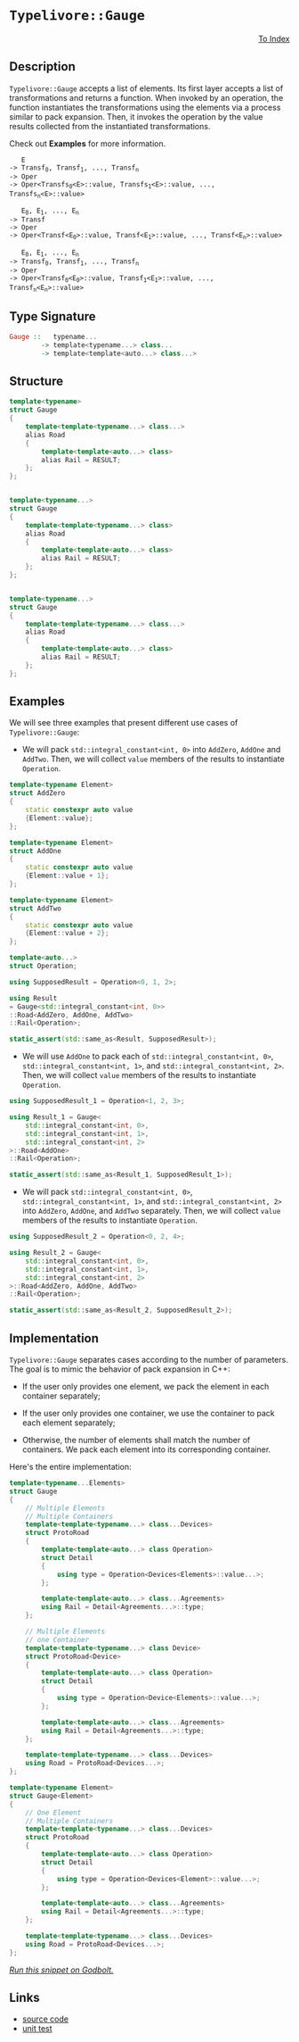 <!-- Copyright 2024 Feng Mofan
SPDX-License-Identifier: Apache-2.0 -->

# `Typelivore::Gauge`

<p style='text-align: right;'><a href="../../../facilities/metafunctions.md#typelivore-gauge">To Index</a></p>

## Description

`Typelivore::Gauge` accepts a list of elements.
Its first layer accepts a list of transformations and returns a function.
When invoked by an operation, the function instantiates the transformations using the elements via a process similar to pack expansion.
Then, it invokes the operation by the value results collected from the instantiated transformations.

Check out **Examples** for more information.

<pre><code>   E
-> Transf<sub>0</sub>, Transf<sub>1</sub>, ..., Transf<sub>n</sub>
-> Oper
-> Oper&lt;Transfs<sub>0</sub>&lt;E&gt;::value, Transfs<sub>1</sub>&lt;E&gt;::value, ..., Transfs<sub>n</sub>&lt;E&gt;::value&gt;</code></pre>

<pre><code>   E<sub>0</sub>, E<sub>1</sub>, ..., E<sub>n</sub>
-> Transf
-> Oper
-> Oper&lt;Transf&lt;E<sub>0</sub>&gt;::value, Transf&lt;E<sub>1</sub>&gt;::value, ..., Transf&lt;E<sub>n</sub>&gt;::value&gt;</code></pre>

<pre><code>   E<sub>0</sub>, E<sub>1</sub>, ..., E<sub>n</sub>
-> Transf<sub>0</sub>, Transf<sub>1</sub>, ..., Transf<sub>n</sub>
-> Oper
-> Oper&lt;Transf<sub>0</sub>&lt;E<sub>0</sub>&gt;::value, Transf<sub>1</sub>&lt;E<sub>1</sub>&gt;::value, ..., Transf<sub>n</sub>&lt;E<sub>n</sub>&gt;::value&gt;</code></pre>

## Type Signature

```Haskell
Gauge ::   typename... 
        -> template<typename...> class...
        -> template<template<auto...> class...>
```

## Structure

```C++
template<typename>
struct Gauge
{
    template<template<typename...> class...>
    alias Road
    {
        template<template<auto...> class>
        alias Rail = RESULT;
    };
};


template<typename...>
struct Gauge
{
    template<template<typename...> class>
    alias Road
    {
        template<template<auto...> class>
        alias Rail = RESULT;
    };
};


template<typename...>
struct Gauge
{
    template<template<typename...> class...>
    alias Road
    {
        template<template<auto...> class>
        alias Rail = RESULT;
    };
};
```

## Examples

We will see three examples that present different use cases of `Typelivore::Gauge`:

- We will pack `std::integral_constant<int, 0>` into `AddZero`, `AddOne` and `AddTwo`.
Then, we will collect `value` members of the results to instantiate `Operation`.

```C++
template<typename Element>
struct AddZero 
{ 
    static constexpr auto value
    {Element::value}; 
};

template<typename Element>
struct AddOne
{ 
    static constexpr auto value
    {Element::value + 1}; 
};

template<typename Element>
struct AddTwo
{ 
    static constexpr auto value
    {Element::value + 2}; 
};

template<auto...>
struct Operation;

using SupposedResult = Operation<0, 1, 2>;

using Result 
= Gauge<std::integral_constant<int, 0>>
::Road<AddZero, AddOne, AddTwo>
::Rail<Operation>;

static_assert(std::same_as<Result, SupposedResult>);
```

- We will use `AddOne` to pack each of `std::integral_constant<int, 0>`, `std::integral_constant<int, 1>`, and `std::integral_constant<int, 2>`.
Then, we will collect `value` members of the results to instantiate `Operation`.

```C++
using SupposedResult_1 = Operation<1, 2, 3>;

using Result_1 = Gauge<
    std::integral_constant<int, 0>,
    std::integral_constant<int, 1>,
    std::integral_constant<int, 2>
>::Road<AddOne>
::Rail<Operation>;

static_assert(std::same_as<Result_1, SupposedResult_1>);
```

- We will pack `std::integral_constant<int, 0>`, `std::integral_constant<int, 1>`, and `std::integral_constant<int, 2>` into `AddZero`, `AddOne`, and `AddTwo` separately.
Then, we will collect `value` members of the results to instantiate `Operation`.

```C++
using SupposedResult_2 = Operation<0, 2, 4>;

using Result_2 = Gauge<
    std::integral_constant<int, 0>,
    std::integral_constant<int, 1>,
    std::integral_constant<int, 2>
>::Road<AddZero, AddOne, AddTwo>
::Rail<Operation>;

static_assert(std::same_as<Result_2, SupposedResult_2>);
```

## Implementation

`Typelivore::Gauge` separates cases according to the number of parameters.
The goal is to mimic the behavior of pack expansion in C++:

- If the user only provides one element, we pack the element in each container separately;

- If the user only provides one container, we use the container to pack each element separately;

- Otherwise, the number of elements shall match the number of containers.
We pack each element into its corresponding container.

Here's the entire implementation:

```C++
template<typename...Elements>
struct Gauge
{
    // Multiple Elements
    // Multiple Containers
    template<template<typename...> class...Devices>
    struct ProtoRoad
    { 
        template<template<auto...> class Operation>
        struct Detail
        { 
            using type = Operation<Devices<Elements>::value...>;
        };

        template<template<auto...> class...Agreements>
        using Rail = Detail<Agreements...>::type;
    };

    // Multiple Elements
    // one Container
    template<template<typename...> class Device>
    struct ProtoRoad<Device>
    { 
        template<template<auto...> class Operation>
        struct Detail
        { 
            using type = Operation<Device<Elements>::value...>;
        };

        template<template<auto...> class...Agreements>
        using Rail = Detail<Agreements...>::type;
    };

    template<template<typename...> class...Devices>
    using Road = ProtoRoad<Devices...>;
};

template<typename Element>
struct Gauge<Element>
{
    // One Element
    // Multiple Containers
    template<template<typename...> class...Devices>
    struct ProtoRoad
    { 
        template<template<auto...> class Operation>
        struct Detail
        { 
            using type = Operation<Devices<Element>::value...>;
        };

        template<template<auto...> class...Agreements>
        using Rail = Detail<Agreements...>::type;
    };

    template<template<typename...> class...Devices>
    using Road = ProtoRoad<Devices...>;
};
```

[*Run this snippet on Godbolt.*](https://godbolt.org/#z:OYLghAFBqd5QCxAYwPYBMCmBRdBLAF1QCcAaPECAMzwBtMA7AQwFtMQByARg9KtQYEAysib0QXACx8BBAKoBnTAAUAHpwAMvAFYTStJg1DIApACYAQuYukl9ZATwDKjdAGFUtAK4sGIAMykrgAyeAyYAHI%2BAEaYxCAArAAcpAAOqAqETgwe3r566ZmOAqHhUSyx8Vy2mPbFDEIETMQEuT5%2BgXaYDtmNzQSlkTFxiSkKTS1t%2BdXj/YPllRIAlLaoXsTI7BwEmCypBjsm/m4EAJ6pjKyYAHS32PRsggpH2CYaAILjxF4OANQA4kwvMBMG93iYAOxWD6/WG/AD08N%2BAFkvLRHPtML97rtGARnjC4YiUWiMfRfh5BEwwnECe84b8dnsDqDjkz9kxDmzzpc2Ldri9fsgDAoFPyACKYABueE2z38r0JsK%2BPwIv2UxFQRAASqgmOgwQzIRZfoaGXD2SyjiddhyuW4gUR%2BYLhUxRb8APIXYic7IvM3m34qv6Spp0APm42mpWBuFeTJGRk803%2BcWe72%2BgTWyUyuXWnGPfEvEAgKViLw3W7%2B/zQ%2BmxyHio61iMMy2c1k25nt62O1DOhVCkVi27vYDETC4p7%2BmMM%2BNhYC/bXU2gptOh5fW0fjyf4/vYEtnC5NiMN48fCPE1HovCY7EPPF0hnEgRYylh8LECNt%2B3fjuH3mVgKA6uu6Oayqyip1sqBDfH8Gpaqgur6tm0rgdOUGmlC0YYa2tpWmyeHdscvZ7oOboKOmcSZgw6GxkGMGqr867hjOcJRi2sZzom/6rpRPr1ChuYdgWD7FqW5aAdWtZ0aeNZghxsK/taSnEV4TpVsBQ78luE6FvKkF0VxC5LnQvHMbQm5jrpD57gePJnhhsnNjGKmdnaf48swfIadgZGihKqF5gqEZGYueroLx8E6uFgngcOQGvHJ54Qo2SXgh8rn/l5WIiYI6HBmqgLAsJ955cFyXSUSSIeuEd47heSJXmSr6yNSH6PhahE/l1HkXNlpEgfFYFBQZcIFeqmrRchMbsaxik9cpC2qepCV%2BRRXpUQJ5U4WNDEhpgYYWXNmEmgp5qhTxRxpht/F%2Bscw2YPKbi5QQYllt4knBWlMkpQ5Z2ZUtDpqX2PlrdpVk7vpZ2hSZK5XUxB0bscOmQ7ZID/g5Rq/WlX6A5lnlXANWm3A9UMxjD4WRZNiExfdgWPXuf3Y857zwgAVBznNc/CYLsxzAAq2BCPznM8x8fNc9z8nnmY/hhMKXhYCmbhoAwmypEW21gvjfVXHVhb5XtarvOg6AAFpxKg2GzRhsyOMgQoCOMmCqKkxC/L2vzvRWJ5Qi9Jbe6CzPW8z0vvDrAH63ihuwcbps1aCFXYQyduyo7DDO677ue4HvsWP74kfaali/FwTkh6lLMR9lUdlZB40m%2Bg/MAO6oPJWERqnDuq5nbse8DXsSXnBeB8XJpmOX7eV2HrkkT5YLjTd1F/eLSL849aoaGHoVCF4qSFJg6Dao9pK8UvW1uBopCl9fE9fSzMMn%2Bi1upgCQIgta4zoCWYQ7GOYgAH0e5NDKm4X%2B18t5fUgiWJCBpkamwtpqa%2BjcE7INNi3Nu20YFIzcOfO6iUWZdwAeROIBAIBfxLAoK4xCnrHwUKSa%2Bu994ZEPnQ0kLwlgr1ZmvDepdt4JgXEwg%2BR8n4EAAVwM%2BGYL7VF%2BGYa%2B/gpL8PnIuUR4jeJFQ/scTuBBv4gF/pgf%2BtAgFOxAa9Y44DfiQOwKQbRuj9GGOMRnUx1oLFlwVDYmMFC9GCAMT6IxwDDBmLAYIW%2B6ExKwM3PHcI6FsHhmOHgrM98w5EJIS0chOjKHULdNaNh6JxGML3sI3JYi3HYE4TjVevx17jFkUoxMQiWEiPoXkswkjNp3Uvrfa%2BkhFHng%2BI/ZpYjWnww0R2WxP8fEOICaAixViPG2wyd4v%2BfjHGzBmSEvh7jxlLN8YA6ZQSLF30guE2mbhG6INQGg9AqDfiNwwTEkAsNrQJJokkvpnwmj2xoUoNJXiqFsBoTk1RcjfgNKUE00kACjnlIsBwFYtBOAJF4H4DgWhSCoE4G4aw1ggxrA2Ficw/geCkAIJoOFKwADWiRJDXA0JILgEJ/AaASBoMwAA2NlZgkgpARRwSQvAWASA0FfFFaKMUcF4AoEAV9SWorhaQOAsAYCIBAGsAgqQ1LkEoGgPYdA4gRCuJwVQSQ2UAFo2WSF%2BMAZADspDXDMLwQ%2BhASB4G/tUfgggRBiHYFIGQghFAqHUHK0guhqjNx9KkTgPB4WIuRWS9FnAPRqQ1WqVAVBfjGrNRaq1NrS40taRADwur6Du0JVwJYvBZVaBWBAJAOrUh6rIBQCA9bG0gGAFIORNB0S0koNEeN0QwjNFOFG3gg7mDEFOB6aI2huiyuJTqwsNVaAjuDVgaIwIHS0FoFK7gvAsAsEMMAcQa68Djh6FKR68aXbdDUlsYl%2BjeVotoHgaIPpJ0eCwPGmCeBBV7tIJe4g0QWGSkPUYF9RgyUrCoAYYACgABqeBMDNw2ii4lHrhCiHEL6jDAa1DxtDfoI9KBsWWH0K%2BqVkAVioA1tkXdpqv5XVMJYawZgxWAeIK6q9VGah1GyC4Bg7hPDtD0CEGkCwRjVEKFkAQUw/BSYyDJhg8xhhVF43O3oExWjCemOpnoAg%2BgtBUxUSTtgtNyb0LMIz4nVPLFWOsTYdneVItIKK3g4qM0mvNZa61tr82/AgLgZ1pbZblsrVBlYCBMD6hGBASlIBJD%2BGuAATn8BCSQdKzCSDZcKhIbLkv6E4Py0ggqiXXDZVwNlSRktJEqwkelCRUtstc/G8VkrpUkqgwq5VtbVXJs1c21tJaDVsE4M0FgUoISmqYGRRMXBkvXC4LSx1%2BAiCcbdX6zD3qJDSFw0ofDwbdByPDUwSNe6Y0cBc25hNHAk3qrUr8NNHtiATamzN10c2FtLY0AFotDaS3F38GYCtnW5U1rragYtcQtUtsh/9kY43Jumo%2Bx25LXAr7dp2MQKVEB%2B3BvHcO0dpACeTunbOhwRPF14mXautF67N1iB3UTg9R6T107PRpy9u60U3uQHeonj740vrfcOz9Ww0U/r/cSwDwGlCgdZ/OLrMGmBwcQ8h1DROMNeuw7t2QeGg1oqO0RyDzGrBkeF5RuL6LaNO04AxnRTHSMWDY%2B5jjXHLcrC6PpvwEBXAWeqGJsotmFNFGyP7tIin6jGcWDMWoGmDPmZ0/JvT9RDMDBsyZtTVntN5GT9n6PknPd4sc%2BWwrl243Bo84jt7s2FzzcW7SgLQW1uA7C6D6tkXotYHiFb3lxXSsLbpRCRrEJGWSCyxa6o122u2A61W%2BViqVVqpTTDob%2BrDUcHG9mlgCgpQOylPXlk4wVvBddXoLXWGfW6/9ftg3OgAikBO2d6NZerutcTf11N6at%2BWp33vr2h%2B7YNShacOjagO/gIO8%2B4OKAoBJaq%2BsBIwe%2B%2B8ACB%2ByWACR%2BYiP%2BfAdAWOOOeOaKJOq6xKhBZOc6lOkOS6DAK68a9OwAW6TO/6LO4G4u%2B6HOF6V6wavO/O/6guwawu76pwYu36nGUuvAMuIGuwCukGYOfAsGCGSGKGfUmusg2uV%2Bm2%2BuBGD%2BBgJuTu5G0QHu1u9Qu68IFCpurG7GcQ623GVuXu9QAmQmueomgmBeam0m9Q4ebh2QLhlmce3uae4ethmmcwGeMeZm/QARWm3hpeCgxePqF2b%2BlenAz2LA2%2Bu%2B%2B%2BgBOwwBzeJArekBEWpAUWMWPeF2/eIAZgC2/g/gCQLK9KwqlREIVWLWiREqs%2BMq%2BRVKkgCQKWyQ7KyWkgyWjKaWXAgQvK/gFeYqnA4WYOF2DqTRExLRUBKwgGmQzgkgQAA%3D)

## Links

- [source code](../../../../conceptrodon/typelivore/gauge.hpp)
- [unit test](../../../../tests/unit/metafunctions/typelivore/gauge.test.hpp)
